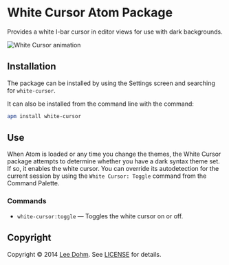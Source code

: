 # White Cursor Atom Package

Provides a white I-bar cursor in editor views for use with dark backgrounds.

![White Cursor animation](https://s3.amazonaws.com/lee-dohm/WhiteCursor.gif)

## Installation

The package can be installed by using the Settings screen and searching for `white-cursor`.

It can also be installed from the command line with the command:

```bash
apm install white-cursor
```

## Use

When Atom is loaded or any time you change the themes, the White Cursor package attempts to determine whether you have a dark syntax theme set. If so, it enables the white cursor. You can override its autodetection for the current session by using the `White Cursor: Toggle` command from the Command Palette.

### Commands

* `white-cursor:toggle` &mdash; Toggles the white cursor on or off.

## Copyright

Copyright &copy; 2014 [Lee Dohm](http://www.lee-dohm.com). See [LICENSE](https://github.com/lee-dohm/white-cursor/blob/master/LICENSE.md) for details.
